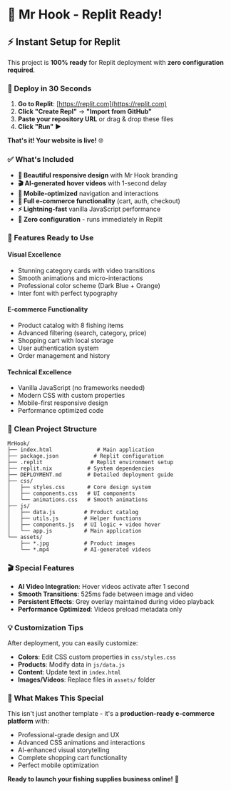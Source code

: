 # 🎣 Mr Hook - Replit Ready!

## ⚡ Instant Setup for Replit

This project is **100% ready** for Replit deployment with **zero configuration required**.

### 🚀 Deploy in 30 Seconds

1. **Go to Replit**: [https://replit.com](https://replit.com)
2. **Click "Create Repl"** → **"Import from GitHub"**
3. **Paste your repository URL** or drag & drop these files
4. **Click "Run"** ▶️

**That's it! Your website is live!** 🌐

### ✅ What's Included

- **🎨 Beautiful responsive design** with Mr Hook branding
- **🎬 AI-generated hover videos** with 1-second delay
- **📱 Mobile-optimized** navigation and interactions  
- **🛒 Full e-commerce functionality** (cart, auth, checkout)
- **⚡ Lightning-fast** vanilla JavaScript performance
- **🔧 Zero configuration** - runs immediately in Replit

### 🎯 Features Ready to Use

#### **Visual Excellence**
- Stunning category cards with video transitions
- Smooth animations and micro-interactions
- Professional color scheme (Dark Blue + Orange)
- Inter font with perfect typography

#### **E-commerce Functionality** 
- Product catalog with 8 fishing items
- Advanced filtering (search, category, price)
- Shopping cart with local storage
- User authentication system
- Order management and history

#### **Technical Excellence**
- Vanilla JavaScript (no frameworks needed)
- Modern CSS with custom properties
- Mobile-first responsive design
- Performance optimized code

### 📁 Clean Project Structure
```
MrHook/
├── index.html              # Main application
├── package.json           # Replit configuration
├── .replit               # Replit environment setup
├── replit.nix           # System dependencies
├── DEPLOYMENT.md        # Detailed deployment guide
├── css/
│   ├── styles.css       # Core design system
│   ├── components.css   # UI components
│   └── animations.css   # Smooth animations
├── js/
│   ├── data.js         # Product catalog
│   ├── utils.js        # Helper functions
│   ├── components.js   # UI logic + video hover
│   └── app.js          # Main application
└── assets/
    ├── *.jpg           # Product images
    └── *.mp4           # AI-generated videos
```

### 🎬 Special Features

- **AI Video Integration**: Hover videos activate after 1 second
- **Smooth Transitions**: 525ms fade between image and video
- **Persistent Effects**: Grey overlay maintained during video playback
- **Performance Optimized**: Videos preload metadata only

### 💡 Customization Tips

After deployment, you can easily customize:
- **Colors**: Edit CSS custom properties in `css/styles.css`
- **Products**: Modify data in `js/data.js`
- **Content**: Update text in `index.html`
- **Images/Videos**: Replace files in `assets/` folder

### 🌟 What Makes This Special

This isn't just another template - it's a **production-ready e-commerce platform** with:
- Professional-grade design and UX
- Advanced CSS animations and interactions
- AI-enhanced visual storytelling
- Complete shopping cart functionality
- Perfect mobile optimization

**Ready to launch your fishing supplies business online!** 🎣 